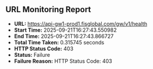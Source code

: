 ## URL Monitoring Report

- **URL:** https://api-gw1-prod1.fisglobal.com/gw/v1/health
- **Start Time:** 2025-09-21T16:27:43.550982
- **End Time:** 2025-09-21T16:27:43.866727
- **Total Time Taken:** 0.315745 seconds
- **HTTP Status Code:** 403
- **Status:** Failure
- **Failure Reason:** HTTP Status Code: 403
